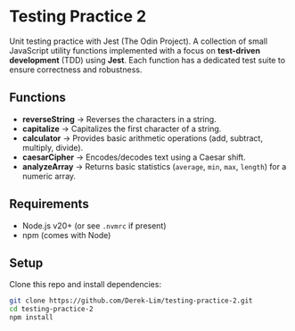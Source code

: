 # Testing Practice 2

Unit testing practice with Jest (The Odin Project).
A collection of small JavaScript utility functions implemented with a focus on **test-driven development** (TDD) using **Jest**.
Each function has a dedicated test suite to ensure correctness and robustness.

## Functions

- **reverseString** → Reverses the characters in a string.
- **capitalize** → Capitalizes the first character of a string.
- **calculator** → Provides basic arithmetic operations (add, subtract, multiply, divide).
- **caesarCipher** → Encodes/decodes text using a Caesar shift.
- **analyzeArray** → Returns basic statistics (`average`, `min`, `max`, `length`) for a numeric array.

## Requirements

- Node.js v20+ (or see `.nvmrc` if present)
- npm (comes with Node)

## Setup

Clone this repo and install dependencies:

```bash
git clone https://github.com/Derek-Lim/testing-practice-2.git
cd testing-practice-2
npm install
```
